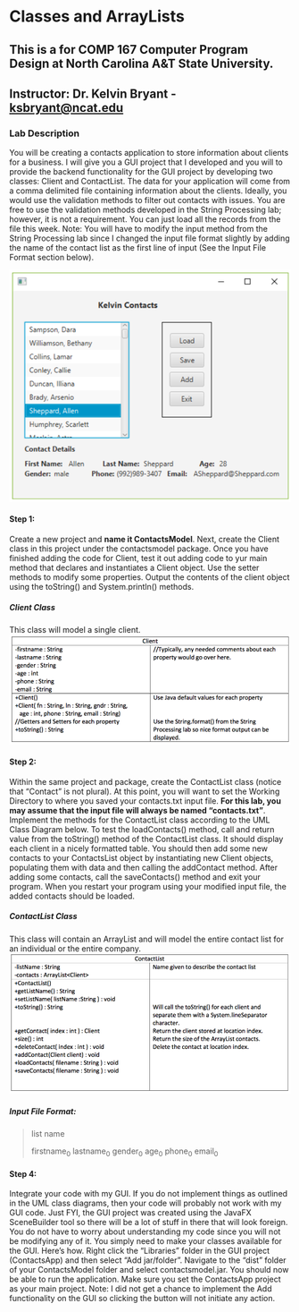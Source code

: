 # Classes and ArrayLists

## This is a for COMP 167 Computer Program Design at North Carolina A&T State University.

## Instructor: Dr. Kelvin Bryant - ksbryant@ncat.edu

### Lab Description

You will be creating a contacts application to store information about clients for a business. I will give you a GUI project that I developed and you will to provide the backend functionality for the GUI project by developing two classes: Client and ContactList. The data for your application will come from a comma delimited file containing information about the clients. Ideally, you would use the validation methods to filter out contacts with issues. You are free to use the validation methods developed in the String Processing lab; however, it is not a requirement. You can just load all the records from the file this week. Note: You will have to modify the input method from the String Processing lab since I changed the input file format slightly by adding the name of the contact list as the first line of input (See the Input File Format section below).

![Figure01](https://github.com/NCATCS/images/blob/master/Figure04-01.png)

#### Step 1:

Create a new project and **name it ContactsModel**. Next, create the Client class in this project under the contactsmodel package. Once you have finished adding the code for Client, test it out adding code to yur main method that declares and instantiates a Client object. Use the setter methods to modify some properties. Output the contents of the client object using the toString() and System.println() methods.

##### Client Class
This class will model a single client.
![Figure02](https://github.com/NCATCS/images/blob/master/Figure04-02.png)

#### Step 2:

Within the same project and package, create the ContactList class (notice that “Contact” is not plural). At this point, you will want to set the Working Directory to where you saved your contacts.txt input file. **For this lab, you may assume that the input file will always be named “contacts.txt”**. Implement the methods for the ContactList class according to the UML Class Diagram below. To test the loadContacts() method, call and return value from the toString() method of the ContactList class. It should display each client in a nicely formatted table. You should then add some new contacts to your ContactsList object by instantiating new Client objects, populating them with data and then calling the addContact method. After adding some contacts, call the saveContacts() method and exit your program. When you restart your program using your modified input file, the added contacts should be loaded.

##### ContactList Class
This class will contain an ArrayList and will model the entire contact list for an individual or the entire company.
![Figure03](https://github.com/NCATCS/images/blob/master/Figure04-03.png)

##### Input File Format:
>
> list name
> 
> firstname<sub>0</sub> lastname<sub>0</sub> gender<sub>0</sub> age<sub>0</sub> phone<sub>0</sub> email<sub>0</sub>

#### Step 4:

Integrate your code with my GUI. If you do not implement things as outlined in the UML class diagrams, then your code will probably not work with my GUI code. Just FYI, the GUI project was created using the JavaFX SceneBuilder tool so there will be a lot of stuff in there that will look foreign. You do not have to worry about understanding my code since you will not be modifying any of it. You simply need to make your classes available for the GUI. Here’s how. Right click the “Libraries” folder in the GUI project (ContactsApp) and then select “Add jar/folder”. Navigate to the “dist” folder of your ContactsModel folder and select 
contactsmodel.jar. You should now be able to run the application. Make sure you set the ContactsApp project as your main project. Note: I did not get a chance to implement the Add functionality on the GUI so clicking the button will not initiate any action. 
